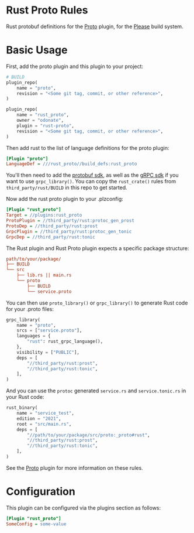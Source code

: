 # Rust Proto Rules
Rust protobuf definitions for the [Proto](https://github.com/please-build/proto-rules) plugin, for the [Please](https://please.build) build system.

# Basic Usage
First, add the proto plugin and this plugin to your project:
```python
# BUILD
plugin_repo(
    name = "proto",
    revision = "<Some git tag, commit, or other reference>",
)

plugin_repo(
    name = "rust_proto",
    owner = "odonate",
    plugin = "rust-proto",
    revision = "<Some git tag, commit, or other reference>",
)
```

Then add rust to the list of language definitions for the proto plugin:
```ini
[Plugin "proto"]
LanguageDef = ///rust_proto//build_defs:rust_proto
```

You'll then need to add the [protobuf sdk](https://github.com/tokio-rs/prost), as well as the [gRPC sdk](https://github.com/hyperium/tonic) if you want to use `grpc_library()`. You can copy the `rust_crate()` rules from `third_party/rust/BUILD` in this repo to get started.

Now add the rust proto plugin to your .plzconfig:
```ini
[Plugin "rust_proto"]
Target = //plugins:rust_proto
ProtoPlugin = //third_party/rust:protoc_gen_prost
ProtoDep = //third_party/rust:prost
GrpcPlugin = //third_party/rust:protoc_gen_tonic
GrpcDep = //third_party/rust:tonic
```

The Rust plugin and Rust Proto plugin expects a specific package structure:
```ini
path/to/your/package/
├── BUILD
└── src
    ├── lib.rs || main.rs
    └── proto
        ├── BUILD
        └── service.proto
```

You can then use `proto_library()` or `grpc_library()` to generate Rust code for your .proto files:

```python
grpc_library(
    name = "proto",
    srcs = ["service.proto"],
    languages = {
        "rust": rust_grpc_language(),
    },
    visibility = ["PUBLIC"],
    deps = [
        "//third_party/rust:prost",
        "//third_party/rust:tonic",
    ],
)

```

And you can use the `protoc` generated `service.rs` and `service.tonic.rs` in your Rust code:

```python
rust_binary(
    name = "service_test",
    edition = "2021",
    root = "src/main.rs",
    deps = [
        "//path/to/your/package/src/proto:_proto#rust",
        "//third_party/rust:prost",
        "//third_party/rust:tonic",
    ],
)
```

See the [Proto](https://github.com/please-build/proto-rules) plugin for more information on these rules.

# Configuration
This plugin can be configured via the plugins section as follows:
```ini
[Plugin "rust_proto"]
SomeConfig = some-value
```
